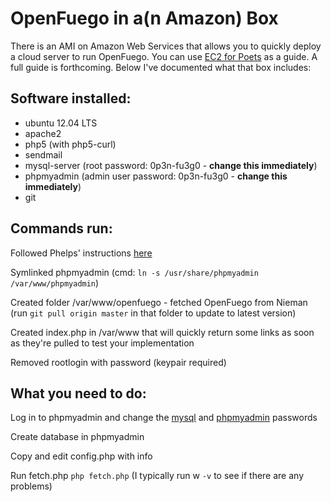# OpenFuego in a(n Amazon) Box

There is an AMI on Amazon Web Services that allows you to quickly deploy a cloud server to run OpenFuego. You can use [EC2 for Poets](http://ec2.forpoets.org/) as a guide. A full guide is forthcoming. Below I've documented what that box includes:

## Software installed:

* ubuntu 12.04 LTS
* apache2
* php5 (with php5-curl)
* sendmail
* mysql-server (root password: 0p3n-fu3g0 - __change this immediately__)
* phpmyadmin (admin user password: 0p3n-fu3g0 - __change this immediately__)
* git

## Commands run:

Followed Phelps' instructions [here](https://github.com/niemanlab/openfuego/issues/4#issuecomment-21755406)

Symlinked phpmyadmin (cmd: `ln -s /usr/share/phpmyadmin /var/www/phpmyadmin`)

Created folder /var/www/openfuego - fetched OpenFuego from Nieman (run `git pull origin master` in that folder to update to latest version)

Created index.php in /var/www that will quickly return some links as soon as they're pulled to test your implementation

Removed rootlogin with password (keypair required)

## What you need to do:

Log in to phpmyadmin and change the [mysql](http://www.cyberciti.biz/faq/mysql-change-root-password/) and [phpmyadmin](http://stackoverflow.com/questions/14703223/mysql-phpmyadmin-reset-root-password) passwords

Create database in phpmyadmin

Copy and edit config.php with info

Run fetch.php `php fetch.php` (I typically run w `-v` to see if there are any problems)
